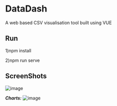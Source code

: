 # DataDash 
A web based CSV visualisation tool built using VUE
## Run
1)npm install
<p></p>
2)npm run serve


## ScreenShots


![image](https://user-images.githubusercontent.com/57340523/136398456-0e7bfb6e-c72d-44ad-b94d-c02e54e95eb0.png)


***Charts:***
![image](https://user-images.githubusercontent.com/57340523/136398701-6ed596c2-bbe3-4a5a-95b6-a5b5ee2cd29d.png)
